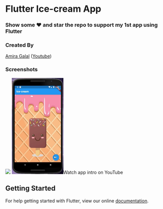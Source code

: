 # Flutter Ice-cream App

### Show some :heart: and star the repo to support my 1st app using Flutter 

### Created By
[Amira Galal](https://github.com/Amirag96) ([Youtube](https://www.youtube.com/channel/UCJl8-U8frbCvbU29YXbgh9A))


### Screenshots

<img src="AppDemo.gif" height="300em" />
<img src="Screenshot.jpg" height="300em" margin-left="5px />

[Watch app intro on YouTube](https://youtu.be/ubC28XmIPDE)


## Getting Started

For help getting started with Flutter, view our online
[documentation](https://flutter.io/).




